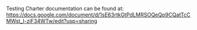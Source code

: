 Testing Charter documentation can be found at:
https://docs.google.com/document/d/1sE63rtkGtPdLMRSOQeQp9CQatTcCMWst_I-ziF34WTw/edit?usp=sharing
